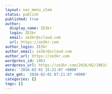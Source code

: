 ```yaml
---
layout: nav_menu_item
status: publish
published: true
author:
  display_name: ZE3kr
  login: ZE3kr
  email: ze3kr@icloud.com
  url: https://ze3kr.com
author_login: ZE3kr
author_email: ze3kr@icloud.com
author_url: https://ze3kr.com
wordpress_id: 1063
wordpress_url: https://ze3kr.com/2016/02/1063/
date: '2016-02-01 15:21:07 +0000'
date_gmt: '2016-02-01 07:21:07 +0000'
categories: []
tags: []
---
```



